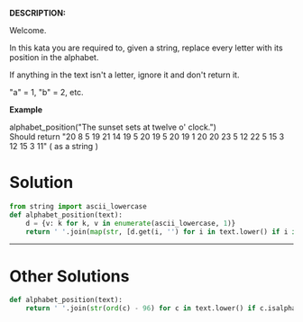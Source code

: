 **DESCRIPTION:**

Welcome.

In this kata you are required to, given a string, replace every letter with its position in the alphabet.

If anything in the text isn't a letter, ignore it and don't return it.

"a" = 1, "b" = 2, etc.

**Example**

alphabet_position("The sunset sets at twelve o' clock.")\
Should return "20 8 5 19 21 14 19 5 20 19 5 20 19 1 20 20 23 5 12 22 5 15 3 12 15 3 11" ( as a string )

# Solution

```python
from string import ascii_lowercase
def alphabet_position(text):
    d = {v: k for k, v in enumerate(ascii_lowercase, 1)}
    return ' '.join(map(str, [d.get(i, '') for i in text.lower() if i in d]))
```
___
# Other Solutions

```python
def alphabet_position(text):
    return ' '.join(str(ord(c) - 96) for c in text.lower() if c.isalpha())
```
